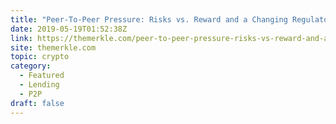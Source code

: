 ```yaml
---
title: "Peer-To-Peer Pressure: Risks vs. Reward and a Changing Regulatory Landscape"
date: 2019-05-19T01:52:38Z
link: https://themerkle.com/peer-to-peer-pressure-risks-vs-reward-and-a-changing-regulatory-landscape/?utm_medium=RSS&utm_source=hune
site: themerkle.com
topic: crypto
category:
  - Featured
  - Lending
  - P2P
draft: false
---
```

